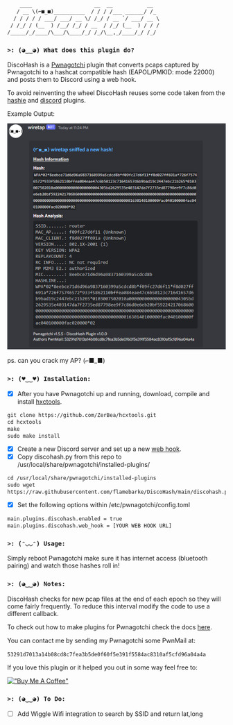 ```
    ____                    __  __           __  
   / __ \(⌐■_■)__________  / / / /___ ______/ /_ 
  / / / / / ___/ ___/ __ \/ /_/ / __ `/ ___/ __ \
 / /_/ / (__  ) /__/ /_/ / __  / /_/ (__  ) / / /
/_____/_/____/\___/\____/_/ /_/\__,_/____/_/ /_/  
```

### `>: (◕‿‿◕) What does this plugin do?`

DiscoHash is a [Pwnagotchi](https://pwnagotchi.ai/) plugin that converts pcaps captured by Pwnagotchi to a hashcat compatible hash (EAPOL/PMKID: mode 22000) and posts them to Discord using a web hook.

To avoid reinventing the wheel DiscoHash reuses some code taken from the [hashie](https://github.com/evilsocket/pwnagotchi-plugins-contrib/blob/master/hashie.py) and [discord](https://github.com/evilsocket/pwnagotchi-plugins-contrib/blob/master/discord.py) plugins.

Example Output:

![DiscoHash Discord message](/discohash.png)

ps. can you crack my AP? (⌐■_■)

### `>: (♥‿‿♥) Installation:`

- [X] After you have Pwnagotchi up and running, download, compile and install [hxctools](https://github.com/ZerBea/hcxtools).
```
git clone https://github.com/ZerBea/hcxtools.git
cd hcxtools
make
sudo make install
```

- [X] Create a new Discord server and set up a new [web hook](https://support.discord.com/hc/en-us/articles/228383668-Intro-to-Webhooks).
- [X] Copy discohash.py from this repo to /usr/local/share/pwnagotchi/installed-plugins/
```
cd /usr/local/share/pwnagotchi/installed-plugins
sudo wget https://raw.githubusercontent.com/flamebarke/DiscoHash/main/discohash.py
```
- [X] Set the following options within /etc/pwnagotchi/config.toml
```
main.plugins.discohash.enabled = true
main.plugins.discohash.web_hook = [YOUR WEB HOOK URL]
```

### `>: (ᵔ◡◡ᵔ) Usage:`

Simply reboot Pwnagotchi make sure it has internet access (bluetooth pairing) and watch those hashes roll in!

### `>: (◕‿‿◕) Notes:`

DiscoHash checks for new pcap files at the end of each epoch so they will come fairly frequently. To reduce this interval modify the code to use a different callback. 

To check out how to make plugins for Pwnagotchi check the docs [here](https://pwnagotchi.ai/plugins/#developing-your-own-plugin).

You can contact me by sending my Pwnagotchi some PwnMail at:

`53291d7013a14b08cd8c7fea3b5de0f60f5e391f5584ac8310af5cfd96a04a4a`

If you love this plugin or it helped you out in some way feel free to:

[!["Buy Me A Coffee"](https://www.buymeacoffee.com/assets/img/custom_images/orange_img.png)](https://www.buymeacoffee.com/shainlakin)

### `>: (◕‿‿◕) To Do:`

- [ ] Add Wiggle Wifi integration to search by SSID and return lat,long
